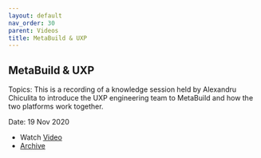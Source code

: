 ```yaml
---
layout: default
nav_order: 30
parent: Videos
title: MetaBuild & UXP
---
```


## MetaBuild & UXP

Topics: This is a recording of a knowledge session held by Alexandru Chiculita to introduce the UXP engineering team to MetaBuild and how the two platforms work together.

Date: 19 Nov 2020

* Watch [Video](https://bluejeans.com/playback/s/M8IrOkBooSfXidqYhfW3yUk4DQ3HbYdYtRDH7dgc4Jyxy0BKWHD8tQsFjXmmgErP)
* [Archive](https://artifactory.corp.adobe.com/artifactory/generic-metabuild-files-dev/documentation/learning/02_MetaBuild_%26_UXP_11-19-2020/Ch1_Full_2020-11-19T08_11%20(1).mp4)
